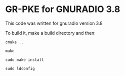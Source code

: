 # GR-PKE for GNURADIO 3.8

This code was written for gnuradio version 3.8

To build it, make a build directory and then:

`cmake ..`

`make`

`sudo make install`

`sudo ldconfig`